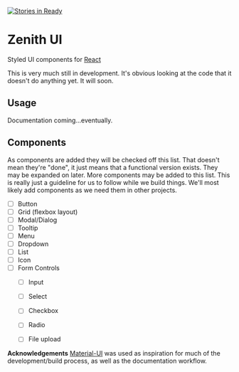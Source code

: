 [![Stories in Ready](https://badge.waffle.io/Opentrace/zenith-ui.png?label=ready&title=Ready)](https://waffle.io/Opentrace/zenith-ui?utm_source=badge)
# Zenith UI
Styled UI components for [React][react]

This is very much still in development. It's obvious looking at the code that it doesn't do anything yet. It will soon.

## Usage
Documentation coming...eventually.

## Components
As components are added they will be checked off this list. That doesn't mean they're "done", it just means that a functional version exists. They may be expanded on later. More components may be added to this list. This is really just a guideline for us to follow while we build things. We'll most likely add components as we need them in other projects.

- [ ] Button
- [ ] Grid (flexbox layout)
- [ ] Modal/Dialog
- [ ] Tooltip
- [ ] Menu
- [ ] Dropdown
- [ ] List
- [ ] Icon
- [ ] Form Controls
  - [ ] Input
  - [ ] Select
  - [ ] Checkbox
  - [ ] Radio
  - [ ] File upload


**Acknowledgements**
[Material-UI][material-ui] was used as inspiration for much of the development/build process, as well as the documentation workflow.

[react]: http://facebook.github.io/react/
[material-ui]: http://www.material-ui.com/
